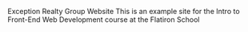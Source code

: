 Exception Realty Group Website
This is an example site for the Intro to Front-End Web Development course at the Flatiron School
